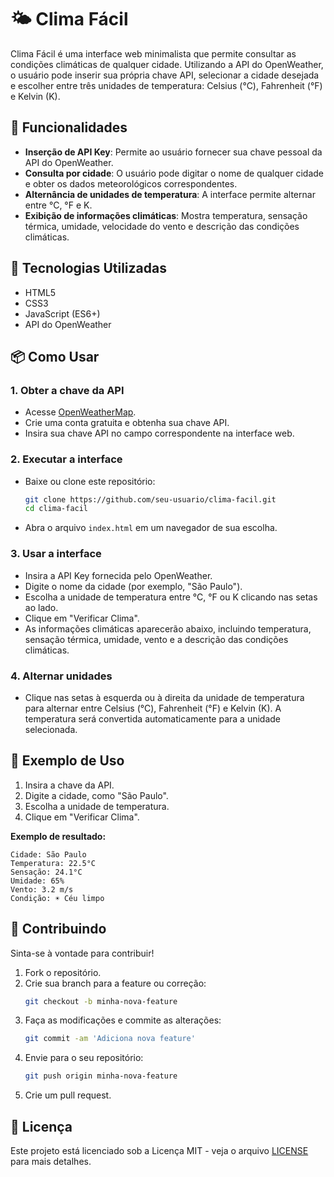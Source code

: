 # 🌤️ Clima Fácil

Clima Fácil é uma interface web minimalista que permite consultar as condições climáticas de qualquer cidade. Utilizando a API do OpenWeather, o usuário pode inserir sua própria chave API, selecionar a cidade desejada e escolher entre três unidades de temperatura: Celsius (°C), Fahrenheit (°F) e Kelvin (K).

## 🚀 Funcionalidades

- **Inserção de API Key**: Permite ao usuário fornecer sua chave pessoal da API do OpenWeather.
- **Consulta por cidade**: O usuário pode digitar o nome de qualquer cidade e obter os dados meteorológicos correspondentes.
- **Alternância de unidades de temperatura**: A interface permite alternar entre °C, °F e K.
- **Exibição de informações climáticas**: Mostra temperatura, sensação térmica, umidade, velocidade do vento e descrição das condições climáticas.

## 🧰 Tecnologias Utilizadas

- HTML5
- CSS3
- JavaScript (ES6+)
- API do OpenWeather

## 📦 Como Usar

### 1. Obter a chave da API
- Acesse [OpenWeatherMap](https://openweathermap.org/).
- Crie uma conta gratuita e obtenha sua chave API.
- Insira sua chave API no campo correspondente na interface web.

### 2. Executar a interface
- Baixe ou clone este repositório:
    ```bash
    git clone https://github.com/seu-usuario/clima-facil.git
    cd clima-facil
    ```
- Abra o arquivo `index.html` em um navegador de sua escolha.

### 3. Usar a interface
- Insira a API Key fornecida pelo OpenWeather.
- Digite o nome da cidade (por exemplo, "São Paulo").
- Escolha a unidade de temperatura entre °C, °F ou K clicando nas setas ao lado.
- Clique em "Verificar Clima".
- As informações climáticas aparecerão abaixo, incluindo temperatura, sensação térmica, umidade, vento e a descrição das condições climáticas.

### 4. Alternar unidades
- Clique nas setas à esquerda ou à direita da unidade de temperatura para alternar entre Celsius (°C), Fahrenheit (°F) e Kelvin (K). A temperatura será convertida automaticamente para a unidade selecionada.

## 📸 Exemplo de Uso

1. Insira a chave da API.
2. Digite a cidade, como "São Paulo".
3. Escolha a unidade de temperatura.
4. Clique em "Verificar Clima".

**Exemplo de resultado:**
```
Cidade: São Paulo
Temperatura: 22.5°C
Sensação: 24.1°C
Umidade: 65%
Vento: 3.2 m/s
Condição: ☀️ Céu limpo
```

## 🤝 Contribuindo

Sinta-se à vontade para contribuir! 

1. Fork o repositório.
2. Crie sua branch para a feature ou correção:
     ```bash
     git checkout -b minha-nova-feature
     ```
3. Faça as modificações e commite as alterações:
     ```bash
     git commit -am 'Adiciona nova feature'
     ```
4. Envie para o seu repositório:
     ```bash
     git push origin minha-nova-feature
     ```
5. Crie um pull request.

## 📝 Licença

Este projeto está licenciado sob a Licença MIT - veja o arquivo [LICENSE](LICENSE) para mais detalhes.
